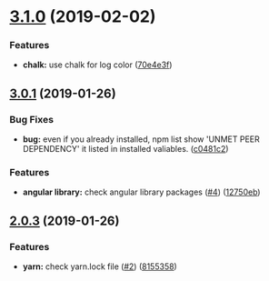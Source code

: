 # [3.1.0](https://github.com/cilly-yllic/rot-pkg/compare/3.0.1...3.1.0) (2019-02-02)


### Features

* **chalk:** use chalk for log color ([70e4e3f](https://github.com/cilly-yllic/rot-pkg/commit/70e4e3f))



## [3.0.1](https://github.com/cilly-yllic/rot-pkg/compare/2.0.3...3.0.1) (2019-01-26)


### Bug Fixes

* **bug:** even if you already installed, npm list show 'UNMET PEER DEPENDENCY' it listed in installed valiables. ([c0481c2](https://github.com/cilly-yllic/rot-pkg/commit/c0481c2))


### Features

* **angular library:** check angular library packages ([#4](https://github.com/cilly-yllic/rot-pkg/issues/4)) ([12750eb](https://github.com/cilly-yllic/rot-pkg/commit/12750eb))



## [2.0.3](https://github.com/cilly-yllic/rot-pkg/compare/8155358...2.0.3) (2019-01-26)


### Features

* **yarn:** check yarn.lock file ([#2](https://github.com/cilly-yllic/rot-pkg/issues/2)) ([8155358](https://github.com/cilly-yllic/rot-pkg/commit/8155358))



